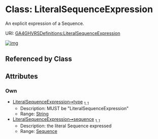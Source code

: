 
# Class: LiteralSequenceExpression


An explicit expression of a Sequence.

URI: [GA4GHVRSDefinitions:LiteralSequenceExpression](GA4GHVRSDefinitionsLiteralSequenceExpression)


[![img](https://yuml.me/diagram/nofunky;dir:TB/class/[Sequence],[Sequence]<sequence%201..1-++[LiteralSequenceExpression&#124;type:string])](https://yuml.me/diagram/nofunky;dir:TB/class/[Sequence],[Sequence]<sequence%201..1-++[LiteralSequenceExpression&#124;type:string])

## Referenced by Class


## Attributes


### Own

 * [LiteralSequenceExpression➞type](LiteralSequenceExpression_type.md)  <sub>1..1</sub>
     * Description: MUST be "LiteralSequenceExpression"
     * Range: [String](types/String.md)
 * [LiteralSequenceExpression➞sequence](LiteralSequenceExpression_sequence.md)  <sub>1..1</sub>
     * Description: the literal Sequence expressed
     * Range: [Sequence](Sequence.md)

